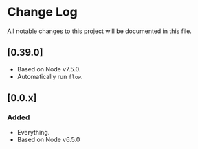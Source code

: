 # Change Log
All notable changes to this project will
be documented in this file.

## [0.39.0]
- Based on Node v7.5.0.
- Automatically run `flow`.

## [0.0.x]
### Added
- Everything.
- Based on Node v6.5.0
